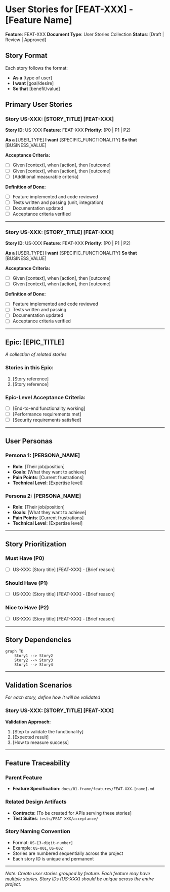 # User Stories for [FEAT-XXX] - [Feature Name]

**Feature**: FEAT-XXX
**Document Type**: User Stories Collection
**Status**: [Draft | Review | Approved]

## Story Format
Each story follows the format:
- **As a** [type of user]
- **I want** [goal/desire]
- **So that** [benefit/value]

## Primary User Stories

### Story US-XXX: [STORY_TITLE] [FEAT-XXX]
**Story ID**: US-XXX
**Feature**: FEAT-XXX
**Priority**: [P0 | P1 | P2]

**As a** [USER_TYPE]
**I want** [SPECIFIC_FUNCTIONALITY]
**So that** [BUSINESS_VALUE]

**Acceptance Criteria:**
- [ ] Given [context], when [action], then [outcome]
- [ ] Given [context], when [action], then [outcome]
- [ ] [Additional measurable criteria]

**Definition of Done:**
- [ ] Feature implemented and code reviewed
- [ ] Tests written and passing (unit, integration)
- [ ] Documentation updated
- [ ] Acceptance criteria verified

---

### Story US-XXX: [STORY_TITLE] [FEAT-XXX]
**Story ID**: US-XXX
**Feature**: FEAT-XXX
**Priority**: [P0 | P1 | P2]

**As a** [USER_TYPE]
**I want** [SPECIFIC_FUNCTIONALITY]
**So that** [BUSINESS_VALUE]

**Acceptance Criteria:**
- [ ] Given [context], when [action], then [outcome]
- [ ] Given [context], when [action], then [outcome]

**Definition of Done:**
- [ ] Feature implemented and code reviewed
- [ ] Tests written and passing
- [ ] Documentation updated
- [ ] Acceptance criteria verified

---

## Epic: [EPIC_TITLE]
*A collection of related stories*

### Stories in this Epic:
1. [Story reference]
2. [Story reference]

### Epic-Level Acceptance Criteria:
- [ ] [End-to-end functionality working]
- [ ] [Performance requirements met]
- [ ] [Security requirements satisfied]

---

## User Personas

### Persona 1: [PERSONA_NAME]
- **Role**: [Their job/position]
- **Goals**: [What they want to achieve]
- **Pain Points**: [Current frustrations]
- **Technical Level**: [Expertise level]

### Persona 2: [PERSONA_NAME]
- **Role**: [Their job/position]
- **Goals**: [What they want to achieve]
- **Pain Points**: [Current frustrations]
- **Technical Level**: [Expertise level]

---

## Story Prioritization

### Must Have (P0)
- [ ] US-XXX: [Story title] [FEAT-XXX] - [Brief reason]

### Should Have (P1)
- [ ] US-XXX: [Story title] [FEAT-XXX] - [Brief reason]

### Nice to Have (P2)
- [ ] US-XXX: [Story title] [FEAT-XXX] - [Brief reason]

---

## Story Dependencies
```mermaid
graph TD
    Story1 --> Story2
    Story2 --> Story3
    Story1 --> Story4
```

---

## Validation Scenarios
*For each story, define how it will be validated*

### Story US-XXX: [STORY_TITLE] [FEAT-XXX]
**Validation Approach:**
1. [Step to validate the functionality]
2. [Expected result]
3. [How to measure success]

---

## Feature Traceability

### Parent Feature
- **Feature Specification**: `docs/01-frame/features/FEAT-XXX-[name].md`

### Related Design Artifacts
- **Contracts**: [To be created for APIs serving these stories]
- **Test Suites**: `tests/FEAT-XXX/acceptance/`

### Story Naming Convention
- Format: `US-[3-digit-number]`
- Example: `US-001`, `US-002`
- Stories are numbered sequentially across the project
- Each story ID is unique and permanent

---
*Note: Create user stories grouped by feature. Each feature may have multiple stories.*
*Story IDs (US-XXX) should be unique across the entire project.*